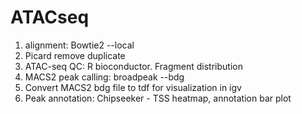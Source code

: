 # ATACseq
1. alignment:  Bowtie2 --local
2. Picard remove duplicate
3. ATAC-seq QC: R bioconductor.  Fragment distribution
4. MACS2 peak calling: broadpeak --bdg
5. Convert MACS2 bdg file to tdf for visualization in igv
6. Peak annotation: Chipseeker - TSS heatmap, annotation bar plot
